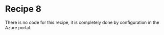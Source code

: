 # Recipe 8
There is no code for this recipe, it is completely done by configuration in the Azure portal.